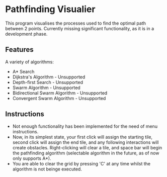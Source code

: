# Pathfinding Visualier
This program visualises the processes used to find the optimal path between 2 points. 
Currently missing significant functionality, as it is in a development phase.

## Features

A variety of algorithms:
 - A* Search
 - Dijkstra's Algorithm - Unsupported
 - Depth-first Search - Unsupported
 - Swarm Algorithm - Unsupported
 - Bidirectional Swarm Algorithm - Unsupported
 - Convergent Swarm Algorithm - Unsupported

## Instructions

- Not enough functionality has been implemented for the need of menu instructions.
- Now, in its simplest state, your first click will assign the starting tile, second click will assign the end tile, and any following interactions will create obstacles. Right-clicking will clear a tile, and space bar will begin the pathfinding algorithm (selectable algorithm in the future, as of now only supports A*). 
- You are able to clear the grid by pressing 'C' at any time whilst the algorithm is not beinge executed.
